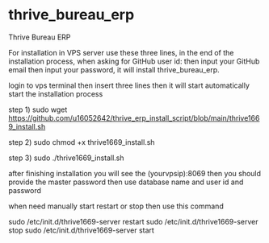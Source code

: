 # thrive_bureau_erp
Thrive Bureau ERP

For installation in VPS server use these three lines, in the end of the installation process, when asking for GitHub user id: then input your GitHub email then input your password, it will install thrive_bureau_erp.

login to vps terminal then insert three lines then it will start automatically start the installation process

step 1)
sudo wget https://github.com/u16052642/thrive_erp_install_script/blob/main/thrive1669_install.sh

step 2)
sudo chmod +x thrive1669_install.sh

step 3)
sudo ./thrive1669_install.sh


after finishing installation you will see the (yourvpsip):8069 then you should provide the master password then use database name and user id and password

when need manually start restart or stop then use this command

sudo /etc/init.d/thrive1669-server restart
sudo /etc/init.d/thrive1669-server stop
sudo /etc/init.d/thrive1669-server start
